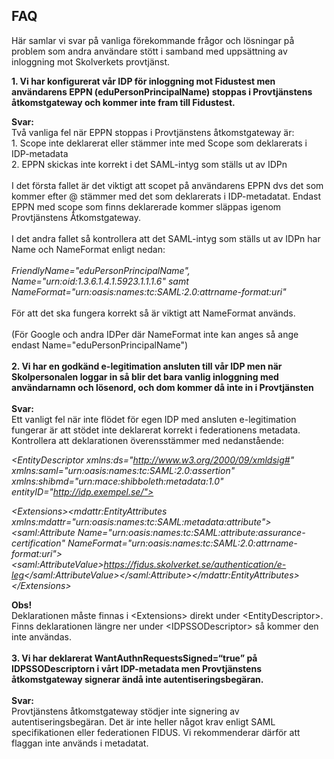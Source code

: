 ## FAQ

Här samlar vi svar på vanliga förekommande frågor och lösningar på problem som andra användare stött i samband med uppsättning av inloggning mot Skolverkets provtjänst.

**1. Vi har konfigurerat vår IDP för inloggning mot Fidustest men användarens EPPN (eduPersonPrincipalName) stoppas i Provtjänstens åtkomstgateway och kommer inte fram till Fidustest.**

**Svar:**\
Två vanliga fel när EPPN stoppas i Provtjänstens åtkomstgateway är:\
    1. Scope inte deklarerat eller stämmer inte med Scope som deklarerats i IDP-metadata\
    2. EPPN skickas inte korrekt i det SAML-intyg som ställs ut av IDPn\
    \
    I det första fallet är det viktigt att scopet på användarens EPPN dvs det som kommer efter @ stämmer med det som deklarerats i IDP-metadatat. Endast EPPN med scope som finns deklarerade kommer släppas igenom Provtjänstens
    Åtkomstgateway.\
    \
    I det andra fallet så kontrollera att det SAML-intyg som ställs ut av IDPn har Name och NameFormat enligt nedan:\
    \
    *FriendlyName=\"eduPersonPrincipalName\",\
    Name=\"urn:oid:1.3.6.1.4.1.5923.1.1.1.6\" samt
    NameFormat=\"urn:oasis:names:tc:SAML:2.0:attrname-format:uri\"*\
    \
    För att det ska fungera korrekt så är viktigt att NameFormat används.\
    \
    (För Google och andra IDPer där NameFormat inte kan anges så ange endast Name=\"eduPersonPrincipalName\")\
    \
**2. Vi har en godkänd e-legitimation ansluten till vår IDP men när Skolpersonalen loggar in så blir det bara vanlig inloggning med användarnamn och lösenord, och dom kommer då inte in i Provtjänsten**\
\
**Svar:**\
Ett vanligt fel när inte flödet för egen IDP med ansluten e-legitimation fungerar är att stödet inte deklarerat korrekt i federationens metadata. Kontrollera att deklarationen överensstämmer med nedanstående:

*\<EntityDescriptor xmlns:ds=\"http://www.w3.org/2000/09/xmldsig#"
xmlns:saml=\"urn:oasis:names:tc:SAML:2.0:assertion"
xmlns:shibmd=\"urn:mace:shibboleth:metadata:1.0"
entityID=\"http://idp.exempel.se/">*
    
*\<Extensions\>\<mdattr:EntityAttributes
xmlns:mdattr=\"urn:oasis:names:tc:SAML:metadata:attribute">\<saml:Attribute
Name=\"urn:oasis:names:tc:SAML:attribute:assurance-certification\"
NameFormat=\"urn:oasis:names:tc:SAML:2.0:attrname-format:uri\"\>\<saml:AttributeValue\>https://fidus.skolverket.se/authentication/e-leg</saml:AttributeValue\>\</saml:Attribute\>\</mdattr:EntityAttributes\>\
\</Extensions\>*

**Obs!**\
Deklarationen måste finnas i \<Extensions\> direkt under \<EntityDescriptor\>. Finns deklarationen längre ner under \<IDPSSODescriptor\> så kommer den inte användas.\
\
**3. Vi har deklarerat WantAuthnRequestsSigned=“true” på IDPSSODescriptorn i vårt IDP-metadata men Provtjänstens åtkomstgateway signerar ändå inte autentiseringsbegäran.**\
\
**Svar:**\
Provtjänstens åtkomstgateway stödjer inte signering av autentiseringsbegäran. Det är inte heller något krav enligt SAML specifikationen eller federationen FIDUS. Vi rekommenderar därför att flaggan inte används i metadatat.

